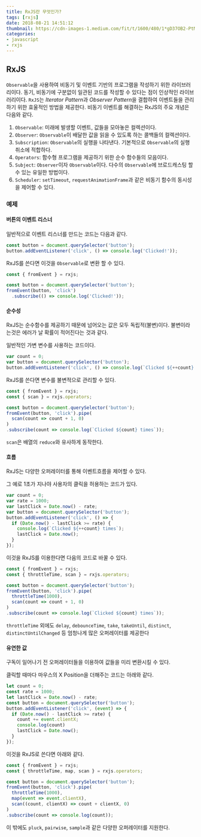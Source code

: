 ```yaml
---
title: RxJS란 무엇인가?
tags: [rxjs]
date: 2018-08-21 14:51:12
thumbnail: https://cdn-images-1.medium.com/fit/t/1600/480/1*gD37OB2-PtMqZdk3X1YnEQ.png
categories:
- javascript
- rxjs
---
```


## RxJS

`Observable`을 사용하여 비동기 및 이벤트 기반의 프로그램을 작성하기 위한 라이브러리이다.
동기, 비동기에 구분없이 일관된 코드를 작성할 수 있다는 점이 인상적인 라이브러리이다.
`RxJS`는 *Iterator Pattern*과 *Observer Pattern*을 결합하여 이벤트들을 관리하기 위한 효울적인 방법을 제공한다.
비동기 이벤트를 해결하는 RxJS의 주요 개념은 다음와 같다.

<!-- more -->


1. ``Observable``: 미래에 발생할 이벤트, 값들을 모아놓은 컬렉션이다.
2. ``Observer``: `Observable`이 배달한 값을 읽을 수 있도록 하는 콜백들의 컬렉션이다.
3. `Subscription`: `Observable`의 실행을 나타낸다. 기본적으로 `Observable`의 실행 취소에 적합하다.
4. `Operators`: 함수형 프로그램을 제공하기 위한 순수 함수들의 모음이다.
5. `Subject`: `Observer`이자 `Observable`이다. 다수의 `Observable`에 브로드캐스팅 할 수 있는 유일한 방법이다.
6. `Scheduler`: `setTimeout`, `requestAnimationFrame`과 같은 비동기 함수의 동시성을 제어할 수 있다.

### 예제

#### 버튼의 이벤트 리스너

일반적으로 이벤트 리스너를 만드는 코드는 다음과 같다.

```javascript
const button = document.querySelector('button');
button.addEventListener('click', () => console.log('Clicked!'));
```

RxJS를 쓴다면 이것을 `Observable`로 변환 할 수 있다.

```javascript
const { fromEvent } = rxjs;

const button = document.querySelector('button');
fromEvent(button, 'click')
  .subscribe(() => console.log('Clicked!'));
```


#### 순수성

RxJS는 순수함수를 제공하기 때문에 넘어오는 값은 모두 독립적(불변)이다.
불변이라는것은 에러가 날 확률이 적어진다는 것과 같다.
 

일반적인 가변 변수를 사용하는 코드이다.

```javascript
var count = 0;
var button = document.querySelector('button');
button.addEventListener('click', () => console.log(`Clicked ${++count} times`));
```

RxJS를 쓴다면 변수를 불변적으로 관리할 수 있다.

```javascript
const { fromEvent } = rxjs;
const { scan } = rxjs.operators;

const button = document.querySelector('button');
fromEvent(button, 'click').pipe(
  scan(count => count + 1, 0)
)
.subscribe(count => console.log(`Clicked ${count} times`));
```

`scan`은 배열의 `reduce`와 유사하게 동작한다.


#### 흐름

RxJS는 다양한 오퍼레이터를 통해 이벤트흐름을 제어할 수 있다.

그 예로 1초가 지나야 사용자의 클릭을 허용하는 코드가 있다.

```javascript
var count = 0;
var rate = 1000;
var lastClick = Date.now() - rate;
var button = document.querySelector('button');
button.addEventListener('click', () => {
  if (Date.now() - lastClick >= rate) {
    console.log(`Clicked ${++count} times`);
    lastClick = Date.now();
  }
});
```

이것을 RxJS를 이용한다면 다음의 코드로 바꿀 수 있다.

```javascript
const { fromEvent } = rxjs;
const { throttleTime, scan } = rxjs.operators;

const button = document.querySelector('button');
fromEvent(button, 'click').pipe(
  throttleTime(1000),
  scan(count => count + 1, 0)
)
.subscribe(count => console.log(`Clicked ${count} times`));
```

`throttleTime` 외에도 `delay`, `debounceTime`, `take`, `takeUntil`, `distinct`, `distinctUntilChanged` 등 엄청나게 많은 오퍼레이터를 제공한다

#### 유연한 값

구독이 일어나기 전 오퍼레이터들을 이용하여 값들을 미리 변환시킬 수 있다.

클릭할 때마다 마우스의 X Position을 더해주는 코드는 아래와 같다.

```javascript
let count = 0;
const rate = 1000;
let lastClick = Date.now() - rate;
const button = document.querySelector('button');
button.addEventListener('click', (event) => {
  if (Date.now() - lastClick >= rate) {
    count += event.clientX;
    console.log(count)
    lastClick = Date.now();
  }
});
```

이것을 RxJS로 쓴다면 아래와 같다.

```javascript
const { fromEvent } = rxjs;
const { throttleTime, map, scan } = rxjs.operators;

const button = document.querySelector('button');
fromEvent(button, 'click').pipe(
  throttleTime(1000),
  map(event => event.clientX),
  scan((count, clientX) => count + clientX, 0)
)
.subscribe(count => console.log(count));
```

이 밖에도 `pluck`, `pairwise`, `sample`과 같은 다양한 오퍼레이터를 지원한다.
<!--stackedit_data:
eyJoaXN0b3J5IjpbLTIwNTA4NTM0ODIsLTE1NDEyNzU4MDBdfQ
==
-->